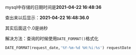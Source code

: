 mysql中存储的日期时间是**2021-04-22 16:48:36**

查出来以后显示：**2021-04-22 16:48:36.0**

其实后面这个.0是纳秒

解决方法：查询的时候使用`DATE_FORMAT()`格式化

```sql
DATE_FORMAT(request_date,'%Y-%m-%d %H:%i:%s') requestDate
```